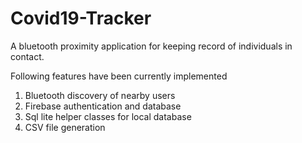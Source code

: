 # Covid19-Tracker
A bluetooth proximity application for keeping record of individuals in contact.


Following features have been currently implemented

1. Bluetooth discovery of nearby users
2. Firebase authentication and database
3. Sql lite helper classes for local database
4. CSV file generation

